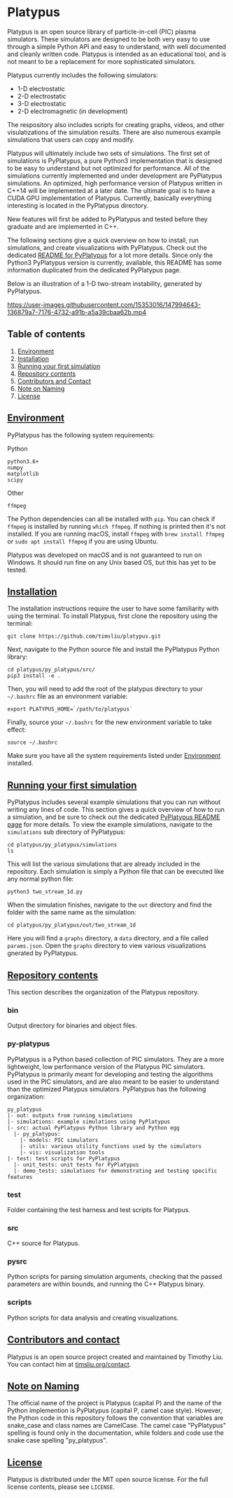 # Platypus
Platypus is an open source library of particle-in-cell (PIC) plasma simulators.
These simulators are designed to be both very easy to use through a simple
Python API and easy to understand, with well documented and cleanly written
code. Platypus is intended as an educational tool, and is not meant to be
a replacement for more sophisticated simulators.

Platypus currently includes the following simulators:
* 1-D electrostatic
* 2-D electrostatic
* 3-D electrostatic
* 2-D electromagnetic (in development)

The respository also includes scripts for creating graphs, videos, and other
visulatizations of the simulation results. There are also numerous example
simulations that users can copy and modify.

Platypus will ultimately include two sets of simulations. The first set of
simulations is PyPlatypus, a pure Python3 implementation that is 
designed to be easy to understand but not optimized for performance. All of the
simulations currently implemented and under development are PyPlatypus
simulations. An optimized,  high performance version of Platypus written in 
C++14 will be implemented at a later date. The ultimate goal is to have a
CUDA GPU implementation of Platypus. Currently, basically everything interesting
is located in the PyPlatypus directory.

New features will first be added to PyPlatypus and tested 
before they graduate and are implemented in C++. 

The following sections give a quick overview on how to install, 
run simulations, and create visualizations with PyPlatypus. Check out
the dedicated [README for PyPlatypus](https://github.com/timsliu/platypus/tree/main/py_platypus)
for a lot more details. Since only the Python3 PyPlatypus version is currently,
available, this README has some information duplicated from the dedicated
PyPlatypus page.

Below is an illustration of a 1-D two-stream instability, generated by
PyPlatypus.

https://user-images.githubusercontent.com/15353016/147994643-136879a7-7176-4732-a91b-a5a39cbaa62b.mp4

## Table of contents
1. [Environment](#environment)
2. [Installation](#installation)
3. [Running your first simulation](#running-your-first-simulation)
4. [Repository contents](#repository-contents)
5. [Contributors and Contact](#contributors-and-contact)
6. [Note on Naming](#note-on-naming)
7. [License](#license)

## [Environment](#environment)

PyPlatypus has the following system requirements:

Python
```
python3.6+
numpy
matplotlib
scipy
```

Other
```
ffmpeg
```

The Python dependencies can all be installed with ```pip```. You can check if
```ffmpeg``` is installed by running ```which ffmpeg```. If nothing is 
printed then it's not installed. If you are running macOS, install ```ffmpeg```
with ```brew install ffmpeg``` or ```sudo apt install ffmpeg``` if you are
using Ubuntu.

Platypus was developed on macOS and is not guaranteed to run on Windows. It
should run fine on any Unix based OS, but this has yet to be tested.


## [Installation](#installation)

The installation instructions require the user to have some familiarity with
using the terminal. To install Platypus, first clone the repository using the
terminal:

```
git clone https://github.com/timsliu/platypus.git
```

Next, navigate to the Python source file and install the PyPlatypus
Python library:

```
cd platypus/py_platypus/src/
pip3 install -e .
```

Then, you will need to add the root of the platypus directory to your
```~/.bashrc``` file as an environment variable:

```
export PLATYPUS_HOME=`/path/to/platypus`
```

Finally, source your ```~/.bashrc``` for the new environment variable
to take effect:

```
source ~/.bashrc
```

Make sure you have all the system requirements listed under
[Environment](#environment) installed.

## [Running your first simulation](#running-your-first-simulation)
PyPlatypus includes several example simulations that you can run without
writing any lines of code. This section gives a quick overview of how to run
a simulation, and be sure to check out the dedicated [PyPlatypus README page](https://github.com/timsliu/platypus/tree/main/py_platypus#running-your-first-simulation) for more details.
To view the example simulations, navigate to the
```simulations``` sub directory of PyPlatypus:

```
cd platypus/py_platypus/simulations
ls
```

This will list the various simulations that are already included in the
repository. Each simulation is simply a Python file that can be executed like
any normal python file:

```
python3 two_stream_1d.py
```

When the simulation finishes, navigate to the ```out``` directory and find 
the folder with the same name as the simulation:

```
cd platypus/py_platypus/out/two_stream_1d
```

Here you will find a ```graphs``` directory, a ```data``` directory, and a file
called ```params.json```. Open the ```graphs``` directory to view various
visualizations gnerated by PyPlatypus.

## [Repository contents](#repository-contents)
This section describes the organization of the Platypus repository.

### bin
Output directory for binaries and object files.

### py-platypus
PyPlatypus is a Python based collection of PIC simulators. They are a
more lightweight, low performance version of the Platypus PIC simulators.
PyPlatypus is primarily meant for developing and testing the algorithms used
in the PIC simulators, and are also meant to be easier to understand than the
optimized Platypus simulators. PyPlatypus has the following organization:

```
py_platypus
|- out: outputs from running simulations
|- simulations: example simulations using PyPlatypus
|- src: actual PyPlatypus Python library and Python egg
  |- py_platypus:
    |- models: PIC simulators
    |- utils: various utility functions used by the simulators
    |- vis: visualization tools
|- test: test scripts for PyPlatypus
  |- unit_tests: unit tests for PyPlatypus
  |- demo_tests: simulations for demonstrating and testing specific features
```


### test
Folder containing the test harness and test scripts for Platypus.


### src
C++ source for Platypus.


### pysrc
Python scripts for parsing simulation arguments, checking that the passed
parameters are within bounds, and running the C++ Platypus binary.


### scripts
Python scripts for data analysis and creating visualizations.


## [Contributors and contact](#contributors-and-contact)
Platypus is an open source project created and maintained by Timothy Liu.
You can contact him at [timsliu.org/contact](https://timsliu.org/contact/).

## [Note on Naming](#note-on-naming)
The official name of the project is Platypus (capital P) and the name of the
Python implemention is PyPlatypus (capital P, camel case style). However,
the Python code in this repository follows the convention that variables are
snake_case and class names are CamelCase. The camel case "PyPlatypus" spelling
is found only in the documentation, while folders and code use the snake case
spelling "py_platypus".

## [License](#license)
Platypus is distributed under the MIT open source license. For the full
license contents, please see `LICENSE`.

